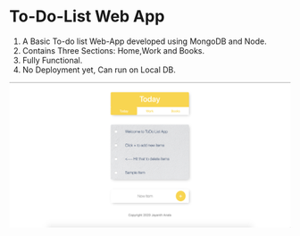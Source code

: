 # To-Do-List Web App

1. A Basic To-do list Web-App developed using MongoDB and Node. 
2. Contains Three Sections: Home,Work and Books.
3. Fully Functional.
4. No Deployment yet, Can run on Local DB.

![alt text](https://github.com/jayanthanala/To-Do-List/blob/master/working.png "Working Site")
